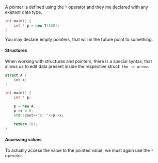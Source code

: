 A pointer is defined using the ``*`` operator and they me declared with any existant data type.

```cpp
int main() {
	int * p = new T[100];
}
```

You may declare empty pointers, that will in the future point to something. 

#### Structures 
When working with structures and pointers, there is a special syntax, that allows us to edit data present inside the respective struct: ``the -> arrow``.

```cpp
struct A {
	int x;
}

int main() {
	int * p;

	p = new A;
	p->x = 0;
	std::cout<<"x: "<<p->x;

	return (0);
}
```

#### Accessing values
To actually access the value to the pointed value, we must again use the ``*`` operator.

```cpp

```
